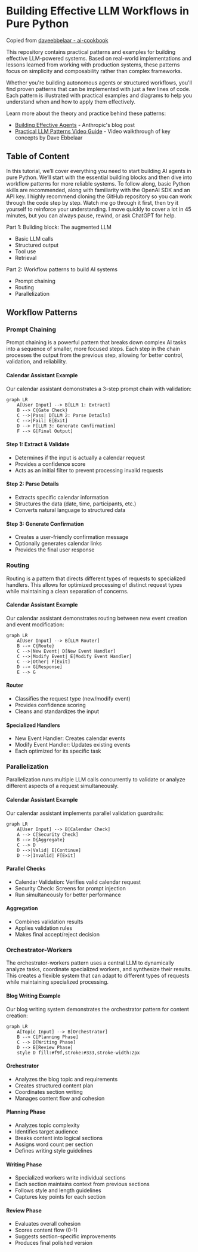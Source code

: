 # Building Effective LLM Workflows in Pure Python

Copied from [daveebbelaar - ai-cookbook](https://github.com/daveebbelaar/ai-cookbook/tree/main/patterns/workflows)

This repository contains practical patterns and examples for building effective LLM-powered systems. Based on real-world implementations and lessons learned from working with production systems, these patterns focus on simplicity and composability rather than complex frameworks.

Whether you're building autonomous agents or structured workflows, you'll find proven patterns that can be implemented with just a few lines of code. Each pattern is illustrated with practical examples and diagrams to help you understand when and how to apply them effectively.

Learn more about the theory and practice behind these patterns:
- [Building Effective Agents](https://www.anthropic.com/research/building-effective-agents) - Anthropic's blog post
- [Practical LLM Patterns Video Guide](https://youtu.be/tx5OapbK-8A) - Video walkthrough of key concepts by Dave Ebbelaar

## Table of Content

In this tutorial, we’ll cover everything you need to start building AI agents in pure Python. We’ll start with the essential building blocks and then dive into workflow patterns for more reliable systems. To follow along, basic Python skills are recommended, along with familiarity with the OpenAI SDK and an API key. I highly recommend cloning the GitHub repository so you can work through the code step by step. Watch me go through it first, then try it yourself to reinforce your understanding. I move quickly to cover a lot in 45 minutes, but you can always pause, rewind, or ask ChatGPT for help.

Part 1: Building block: The augmented LLM

- Basic LLM calls
- Structured output
- Tool use
- Retrieval
  
Part 2: Workflow patterns to build AI systems

- Prompt chaining
- Routing
- Parallelization

## Workflow Patterns

### Prompt Chaining

Prompt chaining is a powerful pattern that breaks down complex AI tasks into a sequence of smaller, more focused steps. Each step in the chain processes the output from the previous step, allowing for better control, validation, and reliability.

#### Calendar Assistant Example

Our calendar assistant demonstrates a 3-step prompt chain with validation:

```mermaid
graph LR
    A[User Input] --> B[LLM 1: Extract]
    B --> C{Gate Check}
    C -->|Pass| D[LLM 2: Parse Details]
    C -->|Fail| E[Exit]
    D --> F[LLM 3: Generate Confirmation]
    F --> G[Final Output]
```

#### Step 1: Extract & Validate

- Determines if the input is actually a calendar request
- Provides a confidence score
- Acts as an initial filter to prevent processing invalid requests

#### Step 2: Parse Details

- Extracts specific calendar information
- Structures the data (date, time, participants, etc.)
- Converts natural language to structured data

#### Step 3: Generate Confirmation

- Creates a user-friendly confirmation message
- Optionally generates calendar links
- Provides the final user response

### Routing

Routing is a pattern that directs different types of requests to specialized handlers. This allows for optimized processing of distinct request types while maintaining a clean separation of concerns.

#### Calendar Assistant Example

Our calendar assistant demonstrates routing between new event creation and event modification:

```mermaid
graph LR
    A[User Input] --> B[LLM Router]
    B --> C{Route}
    C -->|New Event| D[New Event Handler]
    C -->|Modify Event| E[Modify Event Handler]
    C -->|Other| F[Exit]
    D --> G[Response]
    E --> G
```

#### Router

- Classifies the request type (new/modify event)
- Provides confidence scoring
- Cleans and standardizes the input

#### Specialized Handlers

- New Event Handler: Creates calendar events
- Modify Event Handler: Updates existing events
- Each optimized for its specific task

### Parallelization

Parallelization runs multiple LLM calls concurrently to validate or analyze different aspects of a request simultaneously.

#### Calendar Assistant Example

Our calendar assistant implements parallel validation guardrails:

```mermaid
graph LR
    A[User Input] --> B[Calendar Check]
    A --> C[Security Check]
    B --> D{Aggregate}
    C --> D
    D -->|Valid| E[Continue]
    D -->|Invalid| F[Exit]
```

#### Parallel Checks

- Calendar Validation: Verifies valid calendar request
- Security Check: Screens for prompt injection
- Run simultaneously for better performance

#### Aggregation

- Combines validation results
- Applies validation rules
- Makes final accept/reject decision

### Orchestrator-Workers

The orchestrator-workers pattern uses a central LLM to dynamically analyze tasks, coordinate specialized workers, and synthesize their results. This creates a flexible system that can adapt to different types of requests while maintaining specialized processing.

#### Blog Writing Example

Our blog writing system demonstrates the orchestrator pattern for content creation:

```mermaid
graph LR
    A[Topic Input] --> B[Orchestrator]
    B --> C[Planning Phase]
    C --> D[Writing Phase]
    D --> E[Review Phase]
    style D fill:#f9f,stroke:#333,stroke-width:2px
```

#### Orchestrator

- Analyzes the blog topic and requirements
- Creates structured content plan
- Coordinates section writing
- Manages content flow and cohesion

#### Planning Phase

- Analyzes topic complexity
- Identifies target audience
- Breaks content into logical sections
- Assigns word count per section
- Defines writing style guidelines

#### Writing Phase

- Specialized workers write individual sections
- Each section maintains context from previous sections
- Follows style and length guidelines
- Captures key points for each section

#### Review Phase

- Evaluates overall cohesion
- Scores content flow (0-1)
- Suggests section-specific improvements
- Produces final polished version